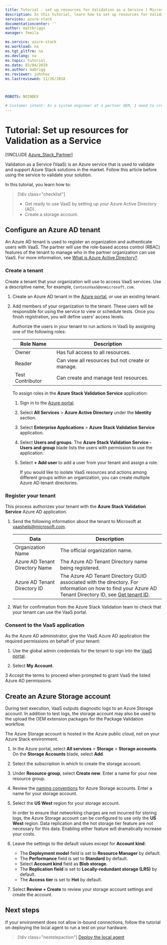 ```yaml
---
title: Tutorial - set up resources for Validation as a Service | Microsoft Docs
description: In this tutorial, learn how to set up resources for Validation as a Service.
services: azure-stack
documentationcenter: ''
author: mattbriggs
manager: femila

ms.service: azure-stack
ms.workload: na
ms.tgt_pltfrm: na
ms.devlang: na
ms.topic: tutorial
ms.date: 03/04/2019
ms.author: mabrigg
ms.reviewer: johnhas
ms.lastreviewed: 11/26/2018



ROBOTS: NOINDEX

# Customer intent: As a system engineer at a partner OEM, I need to create a solution to check for a new, unique set of hardware intended to run Azure Stack, so I can validate that my hardware runs Azure Stack.
---
```


# Tutorial: Set up resources for Validation as a Service

[!INCLUDE [Azure_Stack_Partner](./includes/azure-stack-partner-appliesto.md)]

Validation as a Service (VaaS) is an Azure service that is used to validate and support Azure Stack solutions in the market. Follow this article before using the service to validate your solution.

In this tutorial, you learn how to:

> [!div class="checklist"]
> * Get ready to use VaaS by setting up your Azure Active Directory (AD).
> * Create a storage account.

## Configure an Azure AD tenant

An Azure AD tenant is used to register an organization and authenticate users with VaaS. The partner will use the role-based access control (RBAC) features of the tenant to manage who in the partner organization can use VaaS. For more information, see [What is Azure Active Directory?](https://docs.microsoft.com/en-us/azure/active-directory/fundamentals/active-directory-whatis).

### Create a tenant

Create a tenant that your organization will use to access VaaS services. Use a descriptive name, for example, `ContosoVaaS@onmicrosoft.com`.

1. Create an Azure AD tenant in the [Azure portal](https://portal.azure.com), or use an existing tenant. <!-- For instructions on creating new Azure AD tenants, see [Get started with Azure AD](https://docs.microsoft.com/azure/active-directory/get-started-azure-ad). -->

2. Add members of your organization to the tenant. These users will be responsible for using the service to view or schedule tests. Once you finish registration, you will define users' access levels.

    Authorize the users in your tenant to run actions in VaaS by assigning one of the following roles:

    | Role Name | Description |
    |---------------------|------------------------------------------|
    | Owner | Has full access to all resources. |
    | Reader | Can view all resources but not create or manage. |
    | Test Contributor | Can create and manage test resources. |

    To assign roles in the **Azure Stack Validation Service** application:

   1. Sign in to the [Azure portal](https://portal.azure.com).
   2. Select **All Services** > **Azure Active Directory** under the **Identity** section.
   3. Select **Enterprise Applications** > **Azure Stack Validation Service** application.
   4. Select **Users and groups**. The **Azure Stack Validation Service - Users and group** blade lists the users with permission to use the application.
   5. Select **+ Add user** to add a user from your tenant and assign a role.

      If you would like to isolate VaaS resources and actions among different groups within an organization, you can create multiple Azure AD tenant directories.

### Register your tenant

This process authorizes your tenant with the **Azure Stack Validation Service** Azure AD application.

1. Send the following information about the tenant to Microsoft at [vaashelp@microsoft.com](mailto:vaashelp@microsoft.com).

    | Data | Description |
    |--------------------------------|---------------------------------------------------------------------------------------------|
    | Organization Name | The official organization name. |
    | Azure AD Tenant Directory Name | The Azure AD Tenant Directory name being registered. |
    | Azure AD Tenant Directory ID | The Azure AD Tenant Directory GUID associated with the directory. For information on how to find your Azure AD Tenant Directory ID, see [Get tenant ID](https://docs.microsoft.com/azure/azure-resource-manager/resource-group-create-service-principal-portal#get-tenant-id). |

2. Wait for confirmation from the Azure Stack Validation team to check that your tenant can use the VaaS portal.

### Consent to the VaaS application

As the Azure AD administrator, give the VaaS Azure AD application the required permissions on behalf of your tenant:

1. Use the global admin credentials for the tenant to sign into the [VaaS portal](https://azurestackvalidation.com/). 

2. Select **My Account**.

3 Accept the terms to proceed when prompted to grant VaaS the listed Azure AD permissions.

## Create an Azure Storage account

During test execution, VaaS outputs diagnostic logs to an Azure Storage account. In addition to test logs, the storage account may also be used to the upload the OEM extension packages for the Package Validation workflow.

The Azure Storage account is hosted in the Azure public cloud, not on your Azure Stack environment.

1. In the Azure portal, select **All services** > **Storage** > **Storage accounts**. On the **Storage Accounts** blade, select **Add**.

2. Select the subscription in which to create the storage account.

3. Under **Resource group**, select **Create new**. Enter a name for your new resource group.

4. Review the [naming conventions](https://docs.microsoft.com/en-us/azure/architecture/best-practices/naming-conventions#storage) for Azure Storage accounts. Enter a name for your storage account.

5. Select the **US West** region for your storage account.

    In order to ensure that networking charges are not incurred for storing logs, the Azure Storage account can be configured to use only the **US West** region. Data replication and the hot storage tier feature are not necessary for this data. Enabling either feature will dramatically increase your costs.

6. Leave the settings to the default values except for **Account kind**:

    - The **Deployment model** field is set to **Resource Manager** by default.
    - The **Performance** field is set to **Standard** by default.
    - Select **Account kind** field as **Blob storage**.
    - The **Replication field** is set to **Locally-redundant storage (LRS)** by default.
    - The **Access tier** is set to **Hot** by default.

7. Select **Review + Create** to review your storage account settings and create the account.

## Next steps

If your environment does not allow in-bound connections, follow the tutorial on deploying the local agent to run a test on your hardware.

> [!div class="nextstepaction"]
> [Deploy the local agent](azure-stack-vaas-local-agent.md)
